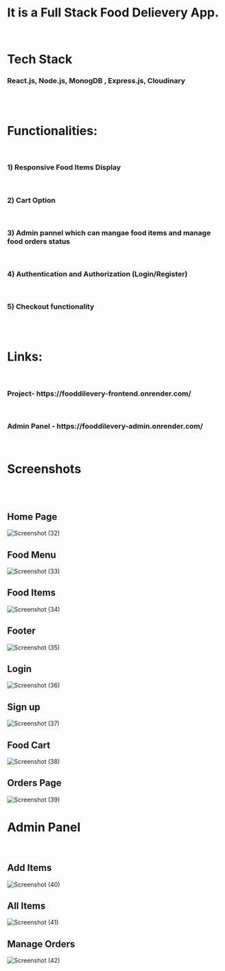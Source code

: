 <h1>It is a Full Stack Food Delievery App.</h1> </br>
<h1>Tech Stack</h1> <h3> React.js, Node.js, MonogDB , Express.js, Cloudinary</h3>  </br> </br>
<h1>Functionalities:</h1> </br>
<h3>1) Responsive Food Items Display </h3> </br>
<h3>2) Cart Option</h3> </br>
<h3>3) Admin pannel which can mangae food items and manage food orders status</h3> </br>
<h3>4) Authentication and Authorization (Login/Register) </h3></br>
<h3>5) Checkout functionality </h3> </br>
 </br>

<h1>Links: </h1></br>
<h3>Project- https://fooddilevery-frontend.onrender.com/ </h3> </br>
<h3>Admin Panel - https://fooddilevery-admin.onrender.com/ </h3> </br>


<h1>Screenshots</h1> </br></br>

<h2>Home Page</h2>


![Screenshot (32)](https://github.com/user-attachments/assets/c651e3df-96b4-48d0-b781-e91237081659)



<h2>Food Menu</h2>

![Screenshot (33)](https://github.com/user-attachments/assets/15cad88a-8a9f-47c3-b6eb-3bf381257018)

<h2>Food Items</h2>


![Screenshot (34)](https://github.com/user-attachments/assets/536144f9-4436-4f0f-8acd-fa4b5c65df8b)


<h2>Footer</h2>

![Screenshot (35)](https://github.com/user-attachments/assets/a6d79e49-e9fa-4502-bf9f-cc2bd83a0484)


<h2>Login</h2>

![Screenshot (36)](https://github.com/user-attachments/assets/0a96fc9c-b332-4f93-a5d6-e473cd6a2d32)

<h2>Sign up</h2>

![Screenshot (37)](https://github.com/user-attachments/assets/32812bc7-a6dc-41cb-b329-ab26c0d01f80)

<h2> Food Cart</h2>


![Screenshot (38)](https://github.com/user-attachments/assets/27c58603-d93b-4f34-ab0b-8dc3feacdbbc)

<h2>Orders Page</h2>

![Screenshot (39)](https://github.com/user-attachments/assets/3fbaef24-ee23-4ff7-8b88-891a482ea2b7)



<h1>Admin Panel</h1> </br>
<h2>Add Items</h2>

![Screenshot (40)](https://github.com/user-attachments/assets/a7f1cbc1-2600-466e-b047-96aec96cc6d3)


<h2>All Items</h2>

![Screenshot (41)](https://github.com/user-attachments/assets/92e72a29-a5a8-42b3-9f84-41323c124fcd)


<h2>Manage Orders</h2>

![Screenshot (42)](https://github.com/user-attachments/assets/afec7487-6467-49ac-8787-9b0d79dcb11d)









